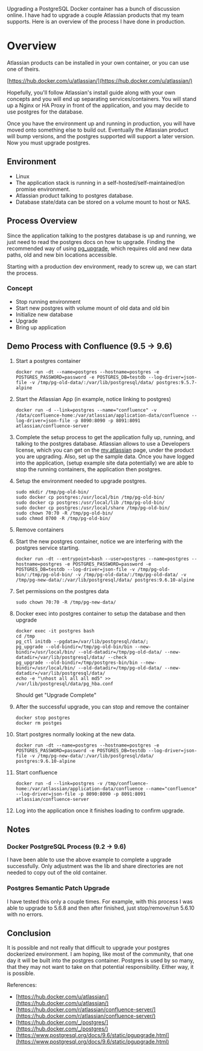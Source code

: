 Upgrading a PostgreSQL Docker container has a bunch of discussion online. I have had to upgrade a couple Atlassian products that my team supports. Here is an overview of the process I have done in production.

# Overview

Atlassian products can be installed in your own container, or you can use one of theirs.

[https://hub.docker.com/u/atlassian/](https://hub.docker.com/u/atlassian/)

Hopefully, you'll follow Atlassian's install guide along with your own concepts and you will end up separating services/containers. You will stand up a Nginx or HA Proxy in front of the application, and you may decide to use postgres for the database.

Once you have the environment up and running in production, you will have moved onto something else to build out. Eventually the Atlassian product will bump versions, and the postgres supported will support a later version. Now you must upgrade postgres.

## Environment

- Linux
- The application stack is running in a self-hosted/self-maintained/on promise environment.
- Atlassian product talking to postgres database.
- Database state/data can be stored on a volume mount to host or NAS.

## Process Overview

Since the application talking to the postgres database is up and running, we just need to read the postgres docs on how to upgrade. Finding the recommended way of using [pg_upgrade](https://www.postgresql.org/docs/9.6/static/pgupgrade.html), which requires old and new data paths, old and new bin locations accessible.

Starting with a production dev environment, ready to screw up, we can start the process.

### Concept

- Stop running environment
- Start new postgres with volume mount of old data and old bin
- Initialize new database
- Upgrade
- Bring up application

## Demo Process with Confluence (9.5 -> 9.6)

1. Start a postgres container
    ```
    docker run -dt --name=postgres --hostname=postgres -e POSTGRES_PASSWORD=password -e POSTGRES_DB=testdb --log-driver=json-file -v /tmp/pg-old-data/:/var/lib/postgresql/data/ postgres:9.5.7-alpine
    ```

1. Start the Atlassian App (in example, notice linking to postgres)
    ```
    docker run -d --link=postgres --name="confluence" -v /data/confluence-home:/var/atlassian/application-data/confluence --log-driver=json-file -p 8090:8090 -p 8091:8091 atlassian/confluence-server
    ```

1. Complete the setup process to get the application fully up, running, and talking to the postgres database. Atlassian allows to use a Developers license, which you can get on the [my.atlassian](https://my.atlassian.com/product) page, under the product you are upgrading. Also, set up the sample data. Once you have logged into the application, (setup example site data potentially) we are able to stop the running containers, the application then postgres.

1. Setup the environment needed to upgrade postgres.
    ```
    sudo mkdir /tmp/pg-old-bin/
    sudo docker cp postgres:/usr/local/bin /tmp/pg-old-bin/
    sudo docker cp postgres:/usr/local/lib /tmp/pg-old-bin/
    sudo docker cp postgres:/usr/local/share /tmp/pg-old-bin/
    sudo chown 70:70 -R /tmp/pg-old-bin/
    sudo chmod 0700 -R /tmp/pg-old-bin/
    ```

1. Remove containers

1. Start the new postgres container, notice we are interfering with the postgres service starting.
    ```
    docker run -dt --entrypoint=bash --user=postgres --name=postgres --hostname=postgres -e POSTGRES_PASSWORD=password -e POSTGRES_DB=testdb --log-driver=json-file -v /tmp/pg-old-bin/:/tmp/pg-old-bin/ -v /tmp/pg-old-data/:/tmp/pg-old-data/ -v /tmp/pg-new-data/:/var/lib/postgresql/data/ postgres:9.6.10-alpine
    ```

1. Set permissions on the postgres data
    ```
    sudo chown 70:70 -R /tmp/pg-new-data/
    ```

1. Docker exec into postgres container to setup the database and then upgrade
    ```
    docker exec -it postgres bash
    cd /tmp
    pg_ctl initdb --pgdata=/var/lib/postgresql/data/;
    pg_upgrade --old-bindir=/tmp/pg-old-bin/bin --new-bindir=/usr/local/bin/ --old-datadir=/tmp/pg-old-data/ --new-datadir=/var/lib/postgresql/data/ --check
    pg_upgrade --old-bindir=/tmp/postgres-bin/bin --new-bindir=/usr/local/bin/ --old-datadir=/tmp/pg-old-data/ --new-datadir=/var/lib/postgresql/data/
    echo -e "\nhost all all all md5" >> /var/lib/postgresql/data/pg_hba.conf
    ```

    Should get "Upgrade Complete"

1. After the successful upgrade, you can stop and remove the container
    ```
    docker stop postgres
    docker rm postges
    ```

1. Start postgres normally looking at the new data.
    ```
    docker run -dt --name=postgres --hostname=postgres -e POSTGRES_PASSWORD=password -e POSTGRES_DB=testdb --log-driver=json-file -v /tmp/pg-new-data/:/var/lib/postgresql/data/ postgres:9.6.10-alpine
    ```

1. Start confluence
    ```
    docker run -d --link=postgres -v /tmp/confluence-home:/var/atlassian/application-data/confluence --name="confluence" --log-driver=json-file -p 8090:8090 -p 8091:8091 atlassian/confluence-server
    ```

1. Log into the application once it finishes loading to confirm upgrade.

## Notes

### Docker PostgreSQL Process (9.2 -> 9.6)

I have been able to use the above example to complete a upgrade successfully. Only adjustment was the lib and share directories are not needed to copy out of the old container.

### Postgres Semantic Patch Upgrade

I have tested this only a couple times. For example, with this process I was able to upgrade to 5.6.8 and then after finished, just stop/remove/run 5.6.10 with no errors.

## Conclusion

It is possible and not really that difficult to upgrade your postgres dockerized environment. I am hoping, like most of the community, that one day it will be built into the postgres container. Postgres is used by so many, that they may not want to take on that potential responsibility. Either way, it is possible.

References:

- [https://hub.docker.com/u/atlassian/](https://hub.docker.com/u/atlassian/)
- [https://hub.docker.com/r/atlassian/confluence-server/](https://hub.docker.com/r/atlassian/confluence-server/)
- [https://hub.docker.com/_/postgres/](https://hub.docker.com/_/postgres/)
- [https://www.postgresql.org/docs/9.6/static/pgupgrade.html](https://www.postgresql.org/docs/9.6/static/pgupgrade.html)
